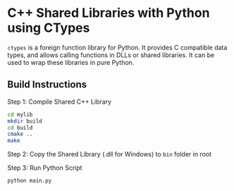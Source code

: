 # C++ Shared Libraries with Python using CTypes

`ctypes` is a foreign function library for Python. It provides C compatible data types, and allows calling functions in DLLs or shared libraries. It can be used to wrap these libraries in pure Python.



## Build Instructions

Step 1: Compile Shared C++ Library
```bash
cd mylib
mkdir build
cd build
cmake ..
make
```

Step 2: Copy the Shared Library (.dll for Windows) to `bin` folder in root

Step 3: Run Python Script

```bash
python main.py
```
